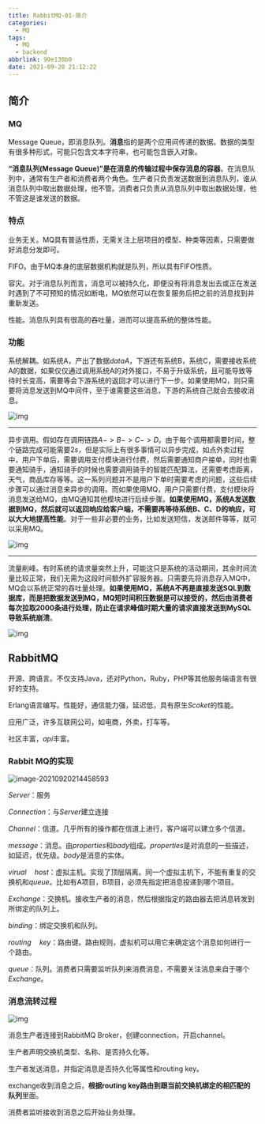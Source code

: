 ```yaml
---
title: RabbitMQ-01-简介
categories:
  - MQ
tags:
  - MQ
  - backend
abbrlink: 90e130b0
date: 2021-09-20 21:12:22
---
```


## 简介

### MQ

Message Queue，即消息队列。**消息**指的是两个应用间传递的数据。数据的类型有很多种形式，可能只包含文本字符串，也可能包含嵌入对象。

**“消息队列(Message Queue)”是在消息的传输过程中保存消息的容器**。在消息队列中，通常有生产者和消费者两个角色。生产者只负责发送数据到消息队列，谁从消息队列中取出数据处理，他不管。消费者只负责从消息队列中取出数据处理，他不管这是谁发送的数据。

### 特点

业务无关。MQ具有普适性质，无需关注上层项目的模型、种类等因素，只需要做好消息分发即可。

FIFO。由于MQ本身的底层数据机构就是队列，所以具有FIFO性质。

容灾。对于消息队列而言，消息可以被持久化，即便没有将消息发出去或正在发送时遇到了不可预知的情况如断电，MQ依然可以在恢复服务后把之前的消息找到并重新发送。

性能。消息队列具有很高的吞吐量，进而可以提高系统的整体性能。

### 功能

系统解耦。如系统A，产出了数据$dataA$，下游还有系统B，系统C，需要接收系统A的数据，如果仅仅通过调用系统A的对外接口，不易于升级系统，且可能导致等待时长变高，需要等会下游系统的返回才可以进行下一步。如果使用MQ，则只需要将消息发送到MQ中间件，至于谁需要这些消息，下游的系统自己就会去接收消息。

![img](http://static.codenote.xyz/img/20210921200138.webp)

<hr/>

异步调用。假如存在调用链路$A->B->C->D$。由于每个调用都需要时间，整个链路完成可能需要$2s$，但是实际上有很多事情可以异步完成，如点外卖过程中，用户下单后，需要调用支付模块进行付费，然后需要通知商户接单，同时也需要通知骑手，通知骑手的时候也需要调用骑手的智能匹配算法，还需要考虑距离，天气，商品库存等等。这一系列问题并不是用户下单时需要考虑的问题，这些后续步骤可以通过消息来异步的调用。而如果使用MQ，用户只需要付费，支付模块将消息发送给MQ，由MQ通知其他模块进行后续步骤。**如果使用MQ，系统A发送数据到MQ，然后就可以返回响应给客户端，不需要再等待系统B、C、D的响应，可以大大地提高性能**。对于一些非必要的业务，比如发送短信，发送邮件等等，就可以采用MQ。

![img](http://static.codenote.xyz/img/20210921200236.webp)

<hr/>

流量削峰。有时系统的请求量突然上升，可能这只是系统的活动期间，其余时间流量比较正常，我们无需为这段时间额外扩容服务器。只需要先将消息存入MQ中，MQ会以系统正常的吞吐量处理。**如果使用MQ，系统A不再是直接发送SQL到数据库，而是把数据发送到MQ，MQ短时间积压数据是可以接受的，然后由消费者每次拉取2000条进行处理，防止在请求峰值时期大量的请求直接发送到MySQL导致系统崩溃**。

![img](http://static.codenote.xyz/img/20210921200328.webp)

## RabbitMQ

开源、跨语言。不仅支持Java，还对Python，Ruby，PHP等其他服务端语言有很好的支持。

Erlang语言编写。性能好，通信能力强，延迟低，具有原生$Scoket$的性能。

应用广泛，许多互联网公司，如电商，外卖，打车等。

社区丰富，$api$丰富。

### Rabbit MQ的实现

![image-20210920214458593](http://static.codenote.xyz/img/20210920214458.png)

$Server$：服务

$Connection$：与$Server$建立连接

$Channel$：信道。几乎所有的操作都在信道上进行，客户端可以建立多个信道。

$message$：消息。由$properties$和$bady$组成。$properties$是对消息的一些描述，如延迟，优先级。$body$是消息的实体。

$virual\quad host$：虚拟主机。实现了顶层隔离。同一个虚拟主机下，不能有重复的交换机和$queue$。比如有A项目，B项目，必须先指定把消息投递到哪个项目。

$Exchange$：交换机。接收生产者的消息，然后根据指定的路由器去把消息转发到所绑定的队列上。

$binding$：绑定交换机和队列。

$routing \quad key$：路由键。路由规则，虚拟机可以用它来确定这个消息如何进行一个路由。

$queue$：队列。消费者只需要监听队列来消费消息，不需要关注消息来自于哪个$Exchange$。

### 消息流转过程



![img](http://static.codenote.xyz/img/20210921200820.webp)

消息生产者连接到RabbitMQ Broker，创建connection，开启channel。

生产者声明交换机类型、名称、是否持久化等。

生产者发送消息，并指定消息是否持久化等属性和routing key。

exchange收到消息之后，**根据routing key路由到跟当前交换机绑定的相匹配的队列**里面。

消费者监听接收到消息之后开始业务处理。

